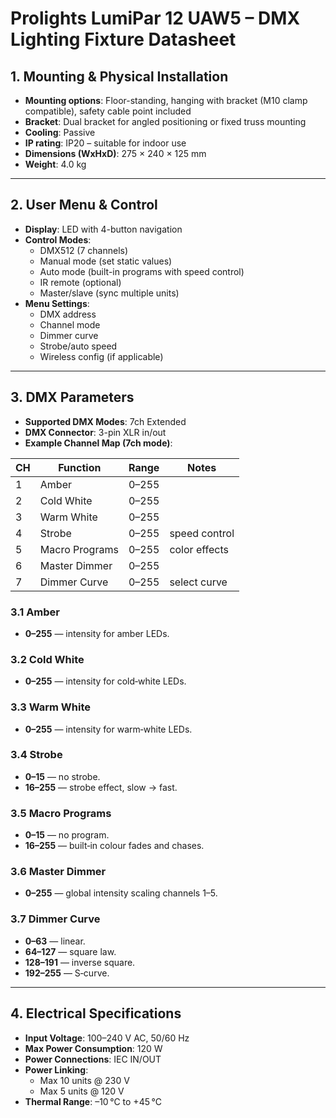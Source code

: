 # Prolights LumiPar 12 UAW5 – DMX Lighting Fixture Datasheet

## 1. Mounting & Physical Installation

* **Mounting options**: Floor-standing, hanging with bracket (M10 clamp compatible), safety cable point included
* **Bracket**: Dual bracket for angled positioning or fixed truss mounting
* **Cooling**: Passive
* **IP rating**: IP20 – suitable for indoor use
* **Dimensions (WxHxD)**: 275 × 240 × 125 mm
* **Weight**: 4.0 kg

---

## 2. User Menu & Control

* **Display**: LED with 4-button navigation
* **Control Modes**:
  * DMX512 (7 channels)
  * Manual mode (set static values)
  * Auto mode (built-in programs with speed control)
  * IR remote (optional)
  * Master/slave (sync multiple units)
* **Menu Settings**:
  * DMX address
  * Channel mode
  * Dimmer curve
  * Strobe/auto speed
  * Wireless config (if applicable)

---

## 3. DMX Parameters

* **Supported DMX Modes**: 7ch Extended
* **DMX Connector**: 3-pin XLR in/out
* **Example Channel Map (7ch mode)**:

| CH | Function        | Range | Notes |
| -- | --------------- | ----- | ----- |
| 1  | Amber           | 0–255 |       |
| 2  | Cold White      | 0–255 |       |
| 3  | Warm White      | 0–255 |       |
| 4  | Strobe          | 0–255 | speed control |
| 5  | Macro Programs  | 0–255 | color effects |
| 6  | Master Dimmer   | 0–255 |       |
| 7  | Dimmer Curve    | 0–255 | select curve |

### 3.1 Amber

* **0–255** — intensity for amber LEDs.

### 3.2 Cold White

* **0–255** — intensity for cold‑white LEDs.

### 3.3 Warm White

* **0–255** — intensity for warm‑white LEDs.

### 3.4 Strobe

* **0–15** — no strobe.
* **16–255** — strobe effect, slow → fast.

### 3.5 Macro Programs

* **0–15** — no program.
* **16–255** — built‑in colour fades and chases.

### 3.6 Master Dimmer

* **0–255** — global intensity scaling channels 1–5.

### 3.7 Dimmer Curve

* **0–63** — linear.
* **64–127** — square law.
* **128–191** — inverse square.
* **192–255** — S‑curve.

---

## 4. Electrical Specifications

* **Input Voltage**: 100–240 V AC, 50/60 Hz
* **Max Power Consumption**: 120 W
* **Power Connections**: IEC IN/OUT
* **Power Linking**:
  * Max 10 units @ 230 V
  * Max 5 units @ 120 V
* **Thermal Range**: –10 °C to +45 °C

